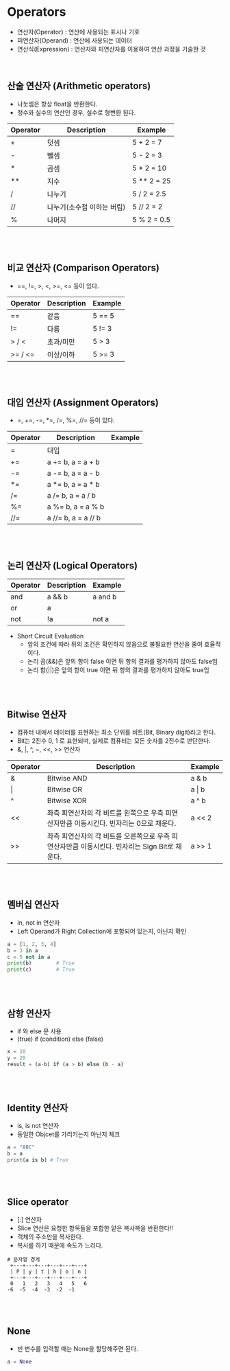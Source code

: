 # Operators
* 연산자(Operator) : 연산에 사용되는 표시나 기호
* 피연산자(Operand) : 연산에 사용되는 데이터
* 연산식(Expression) : 연산자와 피연산자를 이용하여 연산 과정을 기술한 것
</br>

## 산술 연산자 (Arithmetic operators)
* 나눗셈은 항상 float을 반환한다.
* 정수와 실수의 연산인 경우, 실수로 형변환 된다.

| Operator | Description | Example |
|----------|-------------|---------|
| + | 덧셈 | 5 + 2 = 7 |
| -	| 뺄셈 | 5 - 2 = 3 |
| *	| 곱셈 | 5 * 2 = 10 |
| ** | 지수 | 5 ** 2 = 25 |
| /	| 나누기 |	5 / 2 = 2.5 |
| // | 나누기(소수점 이하는 버림) | 5 // 2 = 2 |
| % | 나머지 | 5 % 2 = 0.5 |
</br>
</br>

## 비교 연산자 (Comparison Operators)
* ==, !=, >, <, >=, <= 등이 있다.

| Operator | Description | Example |
|----------|-------------|---------|
| == | 같음 | 5 == 5 |
| != | 다름 | 5 != 3 |
| > / < | 초과/미만 | 5 > 3 |
| >= / <= | 이상/이하 | 5 >= 3 |

</br>
</br>


## 대입 연산자 (Assignment Operators)
* =, +=, -=, *=, /=, %=, //= 등이 있다.

| Operator | Description | Example |
|----------|-------------|---------|
| = | 대입 |  |
| += | a += b, a = a + b | |
| -= | a -= b, a = a - b | |
| *= | a *= b, a = a * b | |
| /= | a /= b, a = a / b | |
| %= | a %= b, a = a % b | |
| //= | a //= b, a = a // b | |

</br>
</br>


## 논리 연산자 (Logical Operators)
| Operator | Description | Example |
|----------|-------------|---------|
| and | a && b | a and b |
| or | a || b | a or b |
| not |	!a | not a |
* Short Circuit Evaluation
    * 앞의 조건에 따라 뒤의 조건은 확인하지 않음으로 불필요한 연산을 줄여 효율적이다.
    * 논리 곱(&&)은 앞의 항이 false 이면 뒤 항의 결과를 평가하지 않아도 false임
    * 논리 합(||)은 앞의 항이 true 이면 뒤 항의 결과를 평가하지 않아도 true임
</br>
</br>

## Bitwise 연산자
* 컴퓨터 내에서 데이터를 표현하는 최소 단위를 비트(Bit, Binary digit)라고 한다.
* Bit는 2진수 0, 1 로 표현되며, 실제로 컴퓨터는 모든 숫자를 2진수로 판단한다.
* &, |, ^, ~, <<, >> 연산자

| Operator | Description | Example |
|----------|-------------|---------|
| & |	Bitwise AND | a & b |
| \| | Bitwise OR | a \| b |
| ^ | Bitwise XOR | a ^ b |
| << | 좌측 피연산자의 각 비트를 왼쪽으로 우측 피연산자만큼 이동시킨다. 빈자리는 0으로 채운다. | a << 2 |
| >> | 좌측 피연산자의 각 비트를 오른쪽으로 우측 피연산자만큼 이동시킨다. 빈자리는 Sign Bit로 채운다. | a >> 1 |

</br>
</br>


## 멤버십 연산자
* in, not in 연산자
* Left Operand가 Right Collection에 포함되어 있는지, 아닌지 확인
```python
a = [1, 2, 3, 4]
b = 3 in a
c = 5 not in a
print(b)        # True
print(c)        # True
```
</br>
</br>


## 삼항 연산자
* if 와 else 문 사용
* (true) if (condition) else (false)
```python
x = 10
y = 20
result = (a-b) if (a > b) else (b - a)
```
</br>
</br>


## Identity 연산자
* is, is not 연산자
* 동일한 Objcet를 가리키는지 아닌지 체크
```python
a = "ABC"
b = a
print(a is b) # True
```
</br>
</br>

## Slice operator
* [:] 연산자
* Slice 연산은 요청한 항목들을 포함한 얕은 복사복을 반환한다!!
* 객체의 주소만을 복사한다.
* 복사를 하기 때문에 속도가 느리다.
```
# 문자열 경계
 +---+---+---+---+---+---+
 | P | y | t | h | o | n |
 +---+---+---+---+---+---+
 0   1   2   3   4   5   6
-6  -5  -4  -3  -2  -1
```
</br>
</br>


## None
* 빈 변수를 입력할 때는 None을 할당해주면 된다.
```python
a = None
```